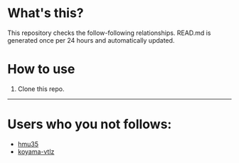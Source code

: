 # What's this?
This repository checks the follow-following relationships.
READ.md is generated once per 24 hours and automatically updated.
# How to use
1. Clone this repo.
 
 --- 
 
 # Users who you not follows: 
  
- [hmu35](https://github.com/hmu35/) 
- [koyama-vtlz](https://github.com/koyama-vtlz/) 
